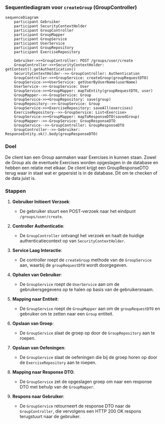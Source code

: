 ### Sequentiediagram voor `createGroup` (GroupController)

```mermaid
sequenceDiagram
    participant Gebruiker
    participant SecurityContextHolder
    participant GroupController
    participant GroupMapper
    participant GroupService
    participant UserService
    participant GroupRepository
    participant ExerciseRepository

    Gebruiker->>+GroupController: POST /groups/user/create
    GroupController->>+SecurityContextHolder: getContext().getAuthentication()
    SecurityContextHolder-->>-GroupController: Authentication
    GroupController->>+GroupService: createGroup(groupRequestDTO)
    GroupService->>+UserService: getUserByUserName(userName)
    UserService-->>-GroupService: User
    GroupService->>+GroupMapper: mapToEntity(groupRequestDTO, user)
    GroupMapper-->>-GroupService: Group
    GroupService->>+GroupRepository: save(group)
    GroupRepository-->>-GroupService: Group
    GroupService->>+ExerciseRepository: saveAll(exercises)
    ExerciseRepository-->>-GroupService: List<Exercise>
    GroupService->>+GroupMapper: mapToResponseDTO(savedGroup)
    GroupMapper-->>-GroupService: GroupResponseDTO
    GroupService-->>-GroupController: GroupResponseDTO
    GroupController-->>-Gebruiker: ResponseEntity.ok().body(groupResponseDTO)
```

### Doel
De client kan een Group aanmaken waar Exercises in kunnen staan. Zowel de Group als de eventuele Exercises worden opgeslagen in de database en hebben een relatie met elkaar. De client krijgt een GroupResponseDTO terug waar in staat wat er gepersist is in de database. Dit om te checken of de data juist is.

### Stappen

1. **Gebruiker Initieert Verzoek**:
    - De gebruiker stuurt een POST-verzoek naar het eindpunt `/groups/user/create`.

2. **Controller Authenticatie**:
    - De `GroupController` ontvangt het verzoek en haalt de huidige authenticatiecontext op van `SecurityContextHolder`.

3. **Service Laag Interactie**:
    - De controller roept de `createGroup` methode van de `GroupService` aan, waarbij de `groupRequestDTO` wordt doorgegeven.

4. **Ophalen van Gebruiker**:
    - De `GroupService` roept de `UserService` aan om de gebruikersgegevens op te halen op basis van de gebruikersnaam.

5. **Mapping naar Entiteit**:
    - De `GroupService` roept de `GroupMapper` aan om de `groupRequestDTO` en gebruiker om te zetten naar een `Group` entiteit.

6. **Opslaan van Groep**:
    - De `GroupService` slaat de groep op door de `GroupRepository` aan te roepen.

7. **Opslaan van Oefeningen**:
    - De `GroupService` slaat de oefeningen die bij de groep horen op door de `ExerciseRepository` aan te roepen.

8. **Mapping naar Response DTO**:
    - De `GroupService` zet de opgeslagen groep om naar een response DTO met behulp van de `GroupMapper`.

9. **Respons naar Gebruiker**:
    - De `GroupService` retourneert de response DTO naar de `GroupController`, die vervolgens een HTTP 200 OK respons terugstuurt naar de gebruiker.

    